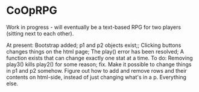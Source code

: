 # CoOpRPG
Work in progress - will eventually be a text-based RPG for two players (sitting next to each other).

At present:
  Bootstrap added;
  p1 and p2 objects exist;;
  Clicking buttons changes things on the html page;
  The play() error has been resolved;
  A function exists that can change exactly one stat at a time.
To do:
  Removing play3() kills play2() for some reason; fix.
  Make it possible to change things in p1 and p2 somehow.
  Figure out how to add and remove rows and their contents on html-side, instead of just changing what's in a p.
  Everything else.
